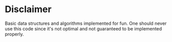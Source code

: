 # Disclaimer
Basic data structures and algorithms implemented for fun.
One should never use this code since it's not optimal and not guaranteed to be implemented properly.